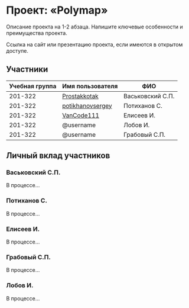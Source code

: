 # Проект: «Polymap»

Описание проекта на 1-2 абзаца. Напишите ключевые особенности и преимущества проекта.

Ссылка на сайт или презентацию проекта, если имеются в открытом доступе.

## Участники

| Учебная группа | Имя пользователя | ФИО                      |
|----------------|------------------|--------------------------|
| 201-322        | [Prostakkotak](github.com/prostakkotak)      | Васьковский С.П.              |
| 201-322        | [potikhanovsergey](github.com/potikhanovsergey)    | Потиханов С.              |
| 201-322        | [VanCode111](github.com/VanCode111)       | Елисеев И. |
| 201-322        | @username      | Лобов И. |
| 201-322        | @username       | Грабовый С.П. |

## Личный вклад участников

### Васьковский С.П.

В процессе...

### Потиханов С.

В процессе...

### Елисеев И.

В процессе...

### Грабовый С.П.

В процессе...

### Лобов И.

В процессе...

